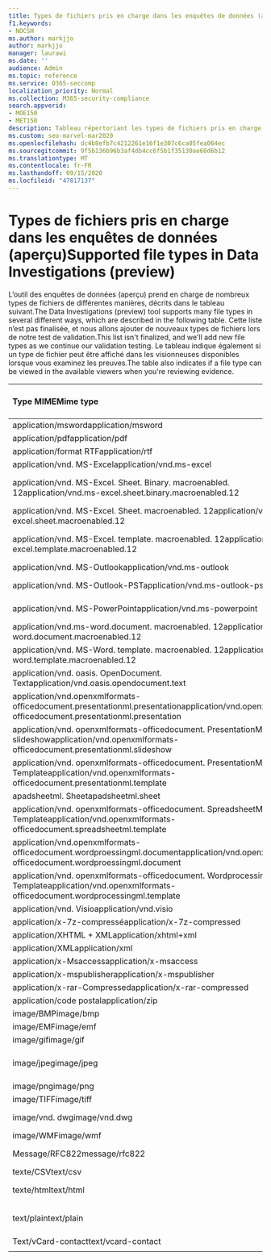 ```yaml
---
title: Types de fichiers pris en charge dans les enquêtes de données (aperçu)
f1.keywords:
- NOCSH
ms.author: markjjo
author: markjjo
manager: laurawi
ms.date: ''
audience: Admin
ms.topic: reference
ms.service: O365-seccomp
localization_priority: Normal
ms.collection: M365-security-compliance
search.appverid:
- MOE150
- MET150
description: Tableau répertoriant les types de fichiers pris en charge et les visiteurs dans lesquels ils peuvent être consultés pour les enquêtes de données (préversion).
ms.custom: seo-marvel-mar2020
ms.openlocfilehash: dc4b8efb7c4212261e16f1e307c6ca05fea064ec
ms.sourcegitcommit: 9f5b136b96b3af4db4cc6f5b1f35130ae60d6b12
ms.translationtype: MT
ms.contentlocale: fr-FR
ms.lasthandoff: 09/15/2020
ms.locfileid: "47817137"
---
```

# <a name="supported-file-types-in-data-investigations-preview"></a><span data-ttu-id="4f01a-103">Types de fichiers pris en charge dans les enquêtes de données (aperçu)</span><span class="sxs-lookup"><span data-stu-id="4f01a-103">Supported file types in Data Investigations (preview)</span></span>

<span data-ttu-id="4f01a-104">L’outil des enquêtes de données (aperçu) prend en charge de nombreux types de fichiers de différentes manières, décrits dans le tableau suivant.</span><span class="sxs-lookup"><span data-stu-id="4f01a-104">The Data Investigations (preview) tool supports many file types in several different ways, which are described in the following table.</span></span> <span data-ttu-id="4f01a-105">Cette liste n’est pas finalisée, et nous allons ajouter de nouveaux types de fichiers lors de notre test de validation.</span><span class="sxs-lookup"><span data-stu-id="4f01a-105">This list isn't finalized, and we'll add new file types as we continue our validation testing.</span></span> <span data-ttu-id="4f01a-106">Le tableau indique également si un type de fichier peut être affiché dans les visionneuses disponibles lorsque vous examinez les preuves.</span><span class="sxs-lookup"><span data-stu-id="4f01a-106">The table also indicates if a file type can be viewed in the available viewers when you're reviewing evidence.</span></span>

| <span data-ttu-id="4f01a-107">Type MIME</span><span class="sxs-lookup"><span data-stu-id="4f01a-107">Mime type</span></span> | <span data-ttu-id="4f01a-108">Classe file</span><span class="sxs-lookup"><span data-stu-id="4f01a-108">File class</span></span> | <span data-ttu-id="4f01a-109">Visionneuse Native</span><span class="sxs-lookup"><span data-stu-id="4f01a-109">Native viewer</span></span> | <span data-ttu-id="4f01a-110">Visionneuse de texte</span><span class="sxs-lookup"><span data-stu-id="4f01a-110">Text viewer</span></span> | <span data-ttu-id="4f01a-111">Visionneuse d’annotations</span><span class="sxs-lookup"><span data-stu-id="4f01a-111">Annotate viewer</span></span> | <span data-ttu-id="4f01a-112">Extraction de conteneur</span><span class="sxs-lookup"><span data-stu-id="4f01a-112">Container extraction</span></span> | <span data-ttu-id="4f01a-113">Extensions</span><span class="sxs-lookup"><span data-stu-id="4f01a-113">Extensions</span></span> |
|:------|:------|:------|:------|:------|:------|:------|
|<span data-ttu-id="4f01a-114">application/msword</span><span class="sxs-lookup"><span data-stu-id="4f01a-114">application/msword</span></span> | <span data-ttu-id="4f01a-115">Document</span><span class="sxs-lookup"><span data-stu-id="4f01a-115">Document</span></span> | <span data-ttu-id="4f01a-116">Oui</span><span class="sxs-lookup"><span data-stu-id="4f01a-116">Yes</span></span> | <span data-ttu-id="4f01a-117">Oui</span><span class="sxs-lookup"><span data-stu-id="4f01a-117">Yes</span></span> | <span data-ttu-id="4f01a-118">Oui</span><span class="sxs-lookup"><span data-stu-id="4f01a-118">Yes</span></span> | <span data-ttu-id="4f01a-119">Non</span><span class="sxs-lookup"><span data-stu-id="4f01a-119">No</span></span> | <span data-ttu-id="4f01a-120">. doc ;. dat</span><span class="sxs-lookup"><span data-stu-id="4f01a-120">.doc; .dat</span></span> |
|<span data-ttu-id="4f01a-121">application/pdf</span><span class="sxs-lookup"><span data-stu-id="4f01a-121">application/pdf</span></span> | <span data-ttu-id="4f01a-122">Document</span><span class="sxs-lookup"><span data-stu-id="4f01a-122">Document</span></span> | <span data-ttu-id="4f01a-123">Oui</span><span class="sxs-lookup"><span data-stu-id="4f01a-123">Yes</span></span> | <span data-ttu-id="4f01a-124">Oui</span><span class="sxs-lookup"><span data-stu-id="4f01a-124">Yes</span></span> | <span data-ttu-id="4f01a-125">Oui</span><span class="sxs-lookup"><span data-stu-id="4f01a-125">Yes</span></span> | <span data-ttu-id="4f01a-126">Non</span><span class="sxs-lookup"><span data-stu-id="4f01a-126">No</span></span> | <span data-ttu-id="4f01a-127">.pdf</span><span class="sxs-lookup"><span data-stu-id="4f01a-127">.pdf</span></span> |
|<span data-ttu-id="4f01a-128">application/format RTF</span><span class="sxs-lookup"><span data-stu-id="4f01a-128">application/rtf</span></span> | <span data-ttu-id="4f01a-129">Document</span><span class="sxs-lookup"><span data-stu-id="4f01a-129">Document</span></span> | <span data-ttu-id="4f01a-130">Oui</span><span class="sxs-lookup"><span data-stu-id="4f01a-130">Yes</span></span> | <span data-ttu-id="4f01a-131">Oui</span><span class="sxs-lookup"><span data-stu-id="4f01a-131">Yes</span></span> | <span data-ttu-id="4f01a-132">Oui</span><span class="sxs-lookup"><span data-stu-id="4f01a-132">Yes</span></span> | <span data-ttu-id="4f01a-133">Non</span><span class="sxs-lookup"><span data-stu-id="4f01a-133">No</span></span> | <span data-ttu-id="4f01a-134">. rtf ;. doc</span><span class="sxs-lookup"><span data-stu-id="4f01a-134">.rtf; .doc</span></span> |
|<span data-ttu-id="4f01a-135">application/vnd. MS-Excel</span><span class="sxs-lookup"><span data-stu-id="4f01a-135">application/vnd.ms-excel</span></span> | <span data-ttu-id="4f01a-136">Document</span><span class="sxs-lookup"><span data-stu-id="4f01a-136">Document</span></span> | <span data-ttu-id="4f01a-137">Oui</span><span class="sxs-lookup"><span data-stu-id="4f01a-137">Yes</span></span> | <span data-ttu-id="4f01a-138">Oui</span><span class="sxs-lookup"><span data-stu-id="4f01a-138">Yes</span></span> | <span data-ttu-id="4f01a-139">Oui</span><span class="sxs-lookup"><span data-stu-id="4f01a-139">Yes</span></span> | <span data-ttu-id="4f01a-140">Non</span><span class="sxs-lookup"><span data-stu-id="4f01a-140">No</span></span> | <span data-ttu-id="4f01a-141">. xls ;. dat</span><span class="sxs-lookup"><span data-stu-id="4f01a-141">.xls; .dat</span></span> |
|<span data-ttu-id="4f01a-142">application/vnd. MS-Excel. Sheet. Binary. macroenabled. 12</span><span class="sxs-lookup"><span data-stu-id="4f01a-142">application/vnd.ms-excel.sheet.binary.macroenabled.12</span></span> | <span data-ttu-id="4f01a-143">Productivité/format de document ouvert</span><span class="sxs-lookup"><span data-stu-id="4f01a-143">Productivity / Open Document Format</span></span> | <span data-ttu-id="4f01a-144">Oui</span><span class="sxs-lookup"><span data-stu-id="4f01a-144">Yes</span></span> | <span data-ttu-id="4f01a-145">Oui</span><span class="sxs-lookup"><span data-stu-id="4f01a-145">Yes</span></span> | <span data-ttu-id="4f01a-146">Non</span><span class="sxs-lookup"><span data-stu-id="4f01a-146">No</span></span> | <span data-ttu-id="4f01a-147">Non</span><span class="sxs-lookup"><span data-stu-id="4f01a-147">No</span></span> | <span data-ttu-id="4f01a-148">. xlsb</span><span class="sxs-lookup"><span data-stu-id="4f01a-148">.xlsb</span></span> |
|<span data-ttu-id="4f01a-149">application/vnd. MS-Excel. Sheet. macroenabled. 12</span><span class="sxs-lookup"><span data-stu-id="4f01a-149">application/vnd.ms-excel.sheet.macroenabled.12</span></span> | <span data-ttu-id="4f01a-150">Document</span><span class="sxs-lookup"><span data-stu-id="4f01a-150">Document</span></span> | <span data-ttu-id="4f01a-151">Oui</span><span class="sxs-lookup"><span data-stu-id="4f01a-151">Yes</span></span> | <span data-ttu-id="4f01a-152">Oui</span><span class="sxs-lookup"><span data-stu-id="4f01a-152">Yes</span></span> | <span data-ttu-id="4f01a-153">Oui</span><span class="sxs-lookup"><span data-stu-id="4f01a-153">Yes</span></span> | <span data-ttu-id="4f01a-154">Non</span><span class="sxs-lookup"><span data-stu-id="4f01a-154">No</span></span> | <span data-ttu-id="4f01a-155">. xlsm</span><span class="sxs-lookup"><span data-stu-id="4f01a-155">.xlsm</span></span> |
|<span data-ttu-id="4f01a-156">application/vnd. MS-Excel. template. macroenabled. 12</span><span class="sxs-lookup"><span data-stu-id="4f01a-156">application/vnd.ms-excel.template.macroenabled.12</span></span> | <span data-ttu-id="4f01a-157">Productivité/format de document ouvert</span><span class="sxs-lookup"><span data-stu-id="4f01a-157">Productivity / Open Document Format</span></span> | <span data-ttu-id="4f01a-158">Non</span><span class="sxs-lookup"><span data-stu-id="4f01a-158">No</span></span> | <span data-ttu-id="4f01a-159">Oui</span><span class="sxs-lookup"><span data-stu-id="4f01a-159">Yes</span></span> | <span data-ttu-id="4f01a-160">Non</span><span class="sxs-lookup"><span data-stu-id="4f01a-160">No</span></span> | <span data-ttu-id="4f01a-161">Non</span><span class="sxs-lookup"><span data-stu-id="4f01a-161">No</span></span> | <span data-ttu-id="4f01a-162">. xltm</span><span class="sxs-lookup"><span data-stu-id="4f01a-162">.xltm</span></span> |
|<span data-ttu-id="4f01a-163">application/vnd. MS-Outlook</span><span class="sxs-lookup"><span data-stu-id="4f01a-163">application/vnd.ms-outlook</span></span> | <span data-ttu-id="4f01a-164">Productivité</span><span class="sxs-lookup"><span data-stu-id="4f01a-164">Productivity</span></span> | <span data-ttu-id="4f01a-165">Non</span><span class="sxs-lookup"><span data-stu-id="4f01a-165">No</span></span> | <span data-ttu-id="4f01a-166">Non</span><span class="sxs-lookup"><span data-stu-id="4f01a-166">No</span></span> | <span data-ttu-id="4f01a-167">Non</span><span class="sxs-lookup"><span data-stu-id="4f01a-167">No</span></span> | <span data-ttu-id="4f01a-168">Non</span><span class="sxs-lookup"><span data-stu-id="4f01a-168">No</span></span> | <span data-ttu-id="4f01a-169">. MSG</span><span class="sxs-lookup"><span data-stu-id="4f01a-169">.msg</span></span> |
|<span data-ttu-id="4f01a-170">application/vnd. MS-Outlook-PST</span><span class="sxs-lookup"><span data-stu-id="4f01a-170">application/vnd.ms-outlook-pst</span></span> | <span data-ttu-id="4f01a-171">Productivité/collaboration</span><span class="sxs-lookup"><span data-stu-id="4f01a-171">Productivity / Collaboration</span></span> | <span data-ttu-id="4f01a-172">Non</span><span class="sxs-lookup"><span data-stu-id="4f01a-172">No</span></span> | <span data-ttu-id="4f01a-173">Non</span><span class="sxs-lookup"><span data-stu-id="4f01a-173">No</span></span> | <span data-ttu-id="4f01a-174">Non</span><span class="sxs-lookup"><span data-stu-id="4f01a-174">No</span></span> | <span data-ttu-id="4f01a-175">Oui</span><span class="sxs-lookup"><span data-stu-id="4f01a-175">Yes</span></span> | <span data-ttu-id="4f01a-176">. pst</span><span class="sxs-lookup"><span data-stu-id="4f01a-176">.pst</span></span> |
|<span data-ttu-id="4f01a-177">application/vnd. MS-PowerPoint</span><span class="sxs-lookup"><span data-stu-id="4f01a-177">application/vnd.ms-powerpoint</span></span> | <span data-ttu-id="4f01a-178">Document</span><span class="sxs-lookup"><span data-stu-id="4f01a-178">Document</span></span> | <span data-ttu-id="4f01a-179">Oui</span><span class="sxs-lookup"><span data-stu-id="4f01a-179">Yes</span></span> | <span data-ttu-id="4f01a-180">Oui</span><span class="sxs-lookup"><span data-stu-id="4f01a-180">Yes</span></span> | <span data-ttu-id="4f01a-181">Oui</span><span class="sxs-lookup"><span data-stu-id="4f01a-181">Yes</span></span> | <span data-ttu-id="4f01a-182">Non</span><span class="sxs-lookup"><span data-stu-id="4f01a-182">No</span></span> | <span data-ttu-id="4f01a-183">. ppt ;. pps ;. pot</span><span class="sxs-lookup"><span data-stu-id="4f01a-183">.ppt; .pps; .pot</span></span> |
|<span data-ttu-id="4f01a-184">application/vnd.ms-word.document. macroenabled. 12</span><span class="sxs-lookup"><span data-stu-id="4f01a-184">application/vnd.ms-word.document.macroenabled.12</span></span> | <span data-ttu-id="4f01a-185">Document</span><span class="sxs-lookup"><span data-stu-id="4f01a-185">Document</span></span> | <span data-ttu-id="4f01a-186">Oui</span><span class="sxs-lookup"><span data-stu-id="4f01a-186">Yes</span></span> | <span data-ttu-id="4f01a-187">Oui</span><span class="sxs-lookup"><span data-stu-id="4f01a-187">Yes</span></span> | <span data-ttu-id="4f01a-188">Oui</span><span class="sxs-lookup"><span data-stu-id="4f01a-188">Yes</span></span> | <span data-ttu-id="4f01a-189">Non</span><span class="sxs-lookup"><span data-stu-id="4f01a-189">No</span></span> | <span data-ttu-id="4f01a-190">.docm</span><span class="sxs-lookup"><span data-stu-id="4f01a-190">.docm</span></span> |
|<span data-ttu-id="4f01a-191">application/vnd. MS-Word. template. macroenabled. 12</span><span class="sxs-lookup"><span data-stu-id="4f01a-191">application/vnd.ms-word.template.macroenabled.12</span></span> | <span data-ttu-id="4f01a-192">Document</span><span class="sxs-lookup"><span data-stu-id="4f01a-192">Document</span></span> | <span data-ttu-id="4f01a-193">Oui</span><span class="sxs-lookup"><span data-stu-id="4f01a-193">Yes</span></span> | <span data-ttu-id="4f01a-194">Oui</span><span class="sxs-lookup"><span data-stu-id="4f01a-194">Yes</span></span> | <span data-ttu-id="4f01a-195">Oui</span><span class="sxs-lookup"><span data-stu-id="4f01a-195">Yes</span></span> | <span data-ttu-id="4f01a-196">Non</span><span class="sxs-lookup"><span data-stu-id="4f01a-196">No</span></span> | <span data-ttu-id="4f01a-197">. dotm</span><span class="sxs-lookup"><span data-stu-id="4f01a-197">.dotm</span></span> |
|<span data-ttu-id="4f01a-198">application/vnd. oasis. OpenDocument. Text</span><span class="sxs-lookup"><span data-stu-id="4f01a-198">application/vnd.oasis.opendocument.text</span></span> | <span data-ttu-id="4f01a-199">Document</span><span class="sxs-lookup"><span data-stu-id="4f01a-199">Document</span></span> | <span data-ttu-id="4f01a-200">Oui</span><span class="sxs-lookup"><span data-stu-id="4f01a-200">Yes</span></span> | <span data-ttu-id="4f01a-201">Oui</span><span class="sxs-lookup"><span data-stu-id="4f01a-201">Yes</span></span> | <span data-ttu-id="4f01a-202">Oui</span><span class="sxs-lookup"><span data-stu-id="4f01a-202">Yes</span></span> | <span data-ttu-id="4f01a-203">Non</span><span class="sxs-lookup"><span data-stu-id="4f01a-203">No</span></span> | <span data-ttu-id="4f01a-204">ODT</span><span class="sxs-lookup"><span data-stu-id="4f01a-204">.odt;</span></span>  |
|<span data-ttu-id="4f01a-205">application/vnd.openxmlformats-officedocument.presentationml.presentation</span><span class="sxs-lookup"><span data-stu-id="4f01a-205">application/vnd.openxmlformats-officedocument.presentationml.presentation</span></span> | <span data-ttu-id="4f01a-206">Document</span><span class="sxs-lookup"><span data-stu-id="4f01a-206">Document</span></span> | <span data-ttu-id="4f01a-207">Oui</span><span class="sxs-lookup"><span data-stu-id="4f01a-207">Yes</span></span> | <span data-ttu-id="4f01a-208">Oui</span><span class="sxs-lookup"><span data-stu-id="4f01a-208">Yes</span></span> | <span data-ttu-id="4f01a-209">Oui</span><span class="sxs-lookup"><span data-stu-id="4f01a-209">Yes</span></span> | <span data-ttu-id="4f01a-210">Non</span><span class="sxs-lookup"><span data-stu-id="4f01a-210">No</span></span> | <span data-ttu-id="4f01a-211">.pptx</span><span class="sxs-lookup"><span data-stu-id="4f01a-211">.pptx</span></span> |
|<span data-ttu-id="4f01a-212">application/vnd. openxmlformats-officedocument. PresentationML. slideshow</span><span class="sxs-lookup"><span data-stu-id="4f01a-212">application/vnd.openxmlformats-officedocument.presentationml.slideshow</span></span> | <span data-ttu-id="4f01a-213">Productivité/format de document ouvert</span><span class="sxs-lookup"><span data-stu-id="4f01a-213">Productivity / Open Document Format</span></span> | <span data-ttu-id="4f01a-214">Oui</span><span class="sxs-lookup"><span data-stu-id="4f01a-214">Yes</span></span> | <span data-ttu-id="4f01a-215">Oui</span><span class="sxs-lookup"><span data-stu-id="4f01a-215">Yes</span></span> | <span data-ttu-id="4f01a-216">Oui</span><span class="sxs-lookup"><span data-stu-id="4f01a-216">Yes</span></span> | <span data-ttu-id="4f01a-217">Non</span><span class="sxs-lookup"><span data-stu-id="4f01a-217">No</span></span> | <span data-ttu-id="4f01a-218">. ppsx</span><span class="sxs-lookup"><span data-stu-id="4f01a-218">.ppsx</span></span> |
|<span data-ttu-id="4f01a-219">application/vnd. openxmlformats-officedocument. PresentationML. Template</span><span class="sxs-lookup"><span data-stu-id="4f01a-219">application/vnd.openxmlformats-officedocument.presentationml.template</span></span> | <span data-ttu-id="4f01a-220">Document</span><span class="sxs-lookup"><span data-stu-id="4f01a-220">Document</span></span> | <span data-ttu-id="4f01a-221">Oui</span><span class="sxs-lookup"><span data-stu-id="4f01a-221">Yes</span></span> | <span data-ttu-id="4f01a-222">Oui</span><span class="sxs-lookup"><span data-stu-id="4f01a-222">Yes</span></span> | <span data-ttu-id="4f01a-223">Oui</span><span class="sxs-lookup"><span data-stu-id="4f01a-223">Yes</span></span> | <span data-ttu-id="4f01a-224">Non</span><span class="sxs-lookup"><span data-stu-id="4f01a-224">No</span></span> | <span data-ttu-id="4f01a-225">. potx</span><span class="sxs-lookup"><span data-stu-id="4f01a-225">.potx</span></span> |
| <span data-ttu-id="4f01a-226">apadsheetml. Sheet</span><span class="sxs-lookup"><span data-stu-id="4f01a-226">apadsheetml.sheet</span></span> | <span data-ttu-id="4f01a-227">Document</span><span class="sxs-lookup"><span data-stu-id="4f01a-227">Document</span></span> | <span data-ttu-id="4f01a-228">Oui</span><span class="sxs-lookup"><span data-stu-id="4f01a-228">Yes</span></span> | <span data-ttu-id="4f01a-229">Oui</span><span class="sxs-lookup"><span data-stu-id="4f01a-229">Yes</span></span> | <span data-ttu-id="4f01a-230">Oui</span><span class="sxs-lookup"><span data-stu-id="4f01a-230">Yes</span></span> | <span data-ttu-id="4f01a-231">Non</span><span class="sxs-lookup"><span data-stu-id="4f01a-231">No</span></span> | <span data-ttu-id="4f01a-232">. xlsx</span><span class="sxs-lookup"><span data-stu-id="4f01a-232">.xlsx</span></span> |
|<span data-ttu-id="4f01a-233">application/vnd. openxmlformats-officedocument. SpreadsheetML. Template</span><span class="sxs-lookup"><span data-stu-id="4f01a-233">application/vnd.openxmlformats-officedocument.spreadsheetml.template</span></span> | <span data-ttu-id="4f01a-234">Document</span><span class="sxs-lookup"><span data-stu-id="4f01a-234">Document</span></span> | <span data-ttu-id="4f01a-235">Oui</span><span class="sxs-lookup"><span data-stu-id="4f01a-235">Yes</span></span> | <span data-ttu-id="4f01a-236">Oui</span><span class="sxs-lookup"><span data-stu-id="4f01a-236">Yes</span></span> | <span data-ttu-id="4f01a-237">Oui</span><span class="sxs-lookup"><span data-stu-id="4f01a-237">Yes</span></span> | <span data-ttu-id="4f01a-238">Non</span><span class="sxs-lookup"><span data-stu-id="4f01a-238">No</span></span> | <span data-ttu-id="4f01a-239">. xltx</span><span class="sxs-lookup"><span data-stu-id="4f01a-239">.xltx</span></span> |
|<span data-ttu-id="4f01a-240">application/vnd.openxmlformats-officedocument.wordproessingml.document</span><span class="sxs-lookup"><span data-stu-id="4f01a-240">application/vnd.openxmlformats-officedocument.wordproessingml.document</span></span> | <span data-ttu-id="4f01a-241">Document</span><span class="sxs-lookup"><span data-stu-id="4f01a-241">Document</span></span> | <span data-ttu-id="4f01a-242">Oui</span><span class="sxs-lookup"><span data-stu-id="4f01a-242">Yes</span></span> | <span data-ttu-id="4f01a-243">Oui</span><span class="sxs-lookup"><span data-stu-id="4f01a-243">Yes</span></span> | <span data-ttu-id="4f01a-244">Oui</span><span class="sxs-lookup"><span data-stu-id="4f01a-244">Yes</span></span> | <span data-ttu-id="4f01a-245">Non</span><span class="sxs-lookup"><span data-stu-id="4f01a-245">No</span></span> | <span data-ttu-id="4f01a-246">. docx</span><span class="sxs-lookup"><span data-stu-id="4f01a-246">.docx</span></span> |
|<span data-ttu-id="4f01a-247">application/vnd. openxmlformats-officedocument. WordprocessingML. Template</span><span class="sxs-lookup"><span data-stu-id="4f01a-247">application/vnd.openxmlformats-officedocument.wordprocessingml.template</span></span> | <span data-ttu-id="4f01a-248">Document</span><span class="sxs-lookup"><span data-stu-id="4f01a-248">Document</span></span> | <span data-ttu-id="4f01a-249">Oui</span><span class="sxs-lookup"><span data-stu-id="4f01a-249">Yes</span></span> | <span data-ttu-id="4f01a-250">Oui</span><span class="sxs-lookup"><span data-stu-id="4f01a-250">Yes</span></span> | <span data-ttu-id="4f01a-251">Oui</span><span class="sxs-lookup"><span data-stu-id="4f01a-251">Yes</span></span> | <span data-ttu-id="4f01a-252">Non</span><span class="sxs-lookup"><span data-stu-id="4f01a-252">No</span></span> | <span data-ttu-id="4f01a-253">. dotx</span><span class="sxs-lookup"><span data-stu-id="4f01a-253">.dotx</span></span> |
|<span data-ttu-id="4f01a-254">application/vnd. Visio</span><span class="sxs-lookup"><span data-stu-id="4f01a-254">application/vnd.visio</span></span> | <span data-ttu-id="4f01a-255">Document</span><span class="sxs-lookup"><span data-stu-id="4f01a-255">Document</span></span> | <span data-ttu-id="4f01a-256">Oui</span><span class="sxs-lookup"><span data-stu-id="4f01a-256">Yes</span></span> | <span data-ttu-id="4f01a-257">Oui</span><span class="sxs-lookup"><span data-stu-id="4f01a-257">Yes</span></span> | <span data-ttu-id="4f01a-258">Oui</span><span class="sxs-lookup"><span data-stu-id="4f01a-258">Yes</span></span> | <span data-ttu-id="4f01a-259">Non</span><span class="sxs-lookup"><span data-stu-id="4f01a-259">No</span></span> | <span data-ttu-id="4f01a-260">. VSD</span><span class="sxs-lookup"><span data-stu-id="4f01a-260">.vsd</span></span> |
|<span data-ttu-id="4f01a-261">application/x-7z-compressé</span><span class="sxs-lookup"><span data-stu-id="4f01a-261">application/x-7z-compressed</span></span> | <span data-ttu-id="4f01a-262">Archive/conteneur</span><span class="sxs-lookup"><span data-stu-id="4f01a-262">Archive / Container</span></span> | <span data-ttu-id="4f01a-263">Non</span><span class="sxs-lookup"><span data-stu-id="4f01a-263">No</span></span> | <span data-ttu-id="4f01a-264">Non</span><span class="sxs-lookup"><span data-stu-id="4f01a-264">No</span></span> | <span data-ttu-id="4f01a-265">Non</span><span class="sxs-lookup"><span data-stu-id="4f01a-265">No</span></span> | <span data-ttu-id="4f01a-266">Oui</span><span class="sxs-lookup"><span data-stu-id="4f01a-266">Yes</span></span> | <span data-ttu-id="4f01a-267">.7z</span><span class="sxs-lookup"><span data-stu-id="4f01a-267">.7z</span></span> |
|<span data-ttu-id="4f01a-268">application/XHTML + XML</span><span class="sxs-lookup"><span data-stu-id="4f01a-268">application/xhtml+xml</span></span> | <span data-ttu-id="4f01a-269">Document</span><span class="sxs-lookup"><span data-stu-id="4f01a-269">Document</span></span> | <span data-ttu-id="4f01a-270">Oui</span><span class="sxs-lookup"><span data-stu-id="4f01a-270">Yes</span></span> | <span data-ttu-id="4f01a-271">Oui</span><span class="sxs-lookup"><span data-stu-id="4f01a-271">Yes</span></span> | <span data-ttu-id="4f01a-272">Oui</span><span class="sxs-lookup"><span data-stu-id="4f01a-272">Yes</span></span> | <span data-ttu-id="4f01a-273">Non</span><span class="sxs-lookup"><span data-stu-id="4f01a-273">No</span></span> | <span data-ttu-id="4f01a-274">. XHTML</span><span class="sxs-lookup"><span data-stu-id="4f01a-274">.xhtml</span></span> |
|<span data-ttu-id="4f01a-275">application/XML</span><span class="sxs-lookup"><span data-stu-id="4f01a-275">application/xml</span></span> | <span data-ttu-id="4f01a-276">Document</span><span class="sxs-lookup"><span data-stu-id="4f01a-276">Document</span></span> | <span data-ttu-id="4f01a-277">Oui</span><span class="sxs-lookup"><span data-stu-id="4f01a-277">Yes</span></span> | <span data-ttu-id="4f01a-278">Oui</span><span class="sxs-lookup"><span data-stu-id="4f01a-278">Yes</span></span> | <span data-ttu-id="4f01a-279">Oui</span><span class="sxs-lookup"><span data-stu-id="4f01a-279">Yes</span></span> | <span data-ttu-id="4f01a-280">Non</span><span class="sxs-lookup"><span data-stu-id="4f01a-280">No</span></span> | <span data-ttu-id="4f01a-281">. Xml</span><span class="sxs-lookup"><span data-stu-id="4f01a-281">.xml</span></span> |
|<span data-ttu-id="4f01a-282">application/x-Msaccess</span><span class="sxs-lookup"><span data-stu-id="4f01a-282">application/x-msaccess</span></span> | <span data-ttu-id="4f01a-283">Document</span><span class="sxs-lookup"><span data-stu-id="4f01a-283">Document</span></span> | <span data-ttu-id="4f01a-284">Oui</span><span class="sxs-lookup"><span data-stu-id="4f01a-284">Yes</span></span> | <span data-ttu-id="4f01a-285">Oui</span><span class="sxs-lookup"><span data-stu-id="4f01a-285">Yes</span></span> | <span data-ttu-id="4f01a-286">Oui</span><span class="sxs-lookup"><span data-stu-id="4f01a-286">Yes</span></span> | <span data-ttu-id="4f01a-287">Non</span><span class="sxs-lookup"><span data-stu-id="4f01a-287">No</span></span> | <span data-ttu-id="4f01a-288">. mdb</span><span class="sxs-lookup"><span data-stu-id="4f01a-288">.mdb</span></span> |
|<span data-ttu-id="4f01a-289">application/x-mspublisher</span><span class="sxs-lookup"><span data-stu-id="4f01a-289">application/x-mspublisher</span></span> | <span data-ttu-id="4f01a-290">Document</span><span class="sxs-lookup"><span data-stu-id="4f01a-290">Document</span></span> | <span data-ttu-id="4f01a-291">Oui</span><span class="sxs-lookup"><span data-stu-id="4f01a-291">Yes</span></span> | <span data-ttu-id="4f01a-292">Oui</span><span class="sxs-lookup"><span data-stu-id="4f01a-292">Yes</span></span> | <span data-ttu-id="4f01a-293">Oui</span><span class="sxs-lookup"><span data-stu-id="4f01a-293">Yes</span></span> | <span data-ttu-id="4f01a-294">Non</span><span class="sxs-lookup"><span data-stu-id="4f01a-294">No</span></span> | <span data-ttu-id="4f01a-295">. pub</span><span class="sxs-lookup"><span data-stu-id="4f01a-295">.pub</span></span> |
|<span data-ttu-id="4f01a-296">application/x-rar-Compressed</span><span class="sxs-lookup"><span data-stu-id="4f01a-296">application/x-rar-compressed</span></span> | <span data-ttu-id="4f01a-297">Archive/conteneur</span><span class="sxs-lookup"><span data-stu-id="4f01a-297">Archive / Container</span></span> | <span data-ttu-id="4f01a-298">Non</span><span class="sxs-lookup"><span data-stu-id="4f01a-298">No</span></span> | <span data-ttu-id="4f01a-299">Non</span><span class="sxs-lookup"><span data-stu-id="4f01a-299">No</span></span> | <span data-ttu-id="4f01a-300">Non</span><span class="sxs-lookup"><span data-stu-id="4f01a-300">No</span></span> | <span data-ttu-id="4f01a-301">Oui</span><span class="sxs-lookup"><span data-stu-id="4f01a-301">Yes</span></span> | <span data-ttu-id="4f01a-302">. rar</span><span class="sxs-lookup"><span data-stu-id="4f01a-302">.rar</span></span> |
| <span data-ttu-id="4f01a-303">application/code postal</span><span class="sxs-lookup"><span data-stu-id="4f01a-303">application/zip</span></span> | <span data-ttu-id="4f01a-304">Archive/conteneur</span><span class="sxs-lookup"><span data-stu-id="4f01a-304">Archive / Container</span></span> | <span data-ttu-id="4f01a-305">Non</span><span class="sxs-lookup"><span data-stu-id="4f01a-305">No</span></span> | <span data-ttu-id="4f01a-306">Non</span><span class="sxs-lookup"><span data-stu-id="4f01a-306">No</span></span> | <span data-ttu-id="4f01a-307">Non</span><span class="sxs-lookup"><span data-stu-id="4f01a-307">No</span></span> | <span data-ttu-id="4f01a-308">Oui</span><span class="sxs-lookup"><span data-stu-id="4f01a-308">Yes</span></span> | <span data-ttu-id="4f01a-309">.zip</span><span class="sxs-lookup"><span data-stu-id="4f01a-309">.zip</span></span> |
|<span data-ttu-id="4f01a-310">image/BMP</span><span class="sxs-lookup"><span data-stu-id="4f01a-310">image/bmp</span></span> | <span data-ttu-id="4f01a-311">Image</span><span class="sxs-lookup"><span data-stu-id="4f01a-311">Image</span></span> | <span data-ttu-id="4f01a-312">Oui</span><span class="sxs-lookup"><span data-stu-id="4f01a-312">Yes</span></span> | <span data-ttu-id="4f01a-313">Oui</span><span class="sxs-lookup"><span data-stu-id="4f01a-313">Yes</span></span> | <span data-ttu-id="4f01a-314">Oui</span><span class="sxs-lookup"><span data-stu-id="4f01a-314">Yes</span></span> | <span data-ttu-id="4f01a-315">Non</span><span class="sxs-lookup"><span data-stu-id="4f01a-315">No</span></span> | <span data-ttu-id="4f01a-316">.bmp</span><span class="sxs-lookup"><span data-stu-id="4f01a-316">.bmp</span></span> |
|<span data-ttu-id="4f01a-317">image/EMF</span><span class="sxs-lookup"><span data-stu-id="4f01a-317">image/emf</span></span> | <span data-ttu-id="4f01a-318">Image</span><span class="sxs-lookup"><span data-stu-id="4f01a-318">Image</span></span> | <span data-ttu-id="4f01a-319">Oui</span><span class="sxs-lookup"><span data-stu-id="4f01a-319">Yes</span></span> | <span data-ttu-id="4f01a-320">Oui</span><span class="sxs-lookup"><span data-stu-id="4f01a-320">Yes</span></span> | <span data-ttu-id="4f01a-321">Oui</span><span class="sxs-lookup"><span data-stu-id="4f01a-321">Yes</span></span> | <span data-ttu-id="4f01a-322">Non</span><span class="sxs-lookup"><span data-stu-id="4f01a-322">No</span></span> | <span data-ttu-id="4f01a-323">. EMF</span><span class="sxs-lookup"><span data-stu-id="4f01a-323">.emf</span></span> |
|<span data-ttu-id="4f01a-324">image/gif</span><span class="sxs-lookup"><span data-stu-id="4f01a-324">image/gif</span></span> | <span data-ttu-id="4f01a-325">Document</span><span class="sxs-lookup"><span data-stu-id="4f01a-325">Document</span></span> | <span data-ttu-id="4f01a-326">Oui</span><span class="sxs-lookup"><span data-stu-id="4f01a-326">Yes</span></span> | <span data-ttu-id="4f01a-327">Oui</span><span class="sxs-lookup"><span data-stu-id="4f01a-327">Yes</span></span> | <span data-ttu-id="4f01a-328">Oui</span><span class="sxs-lookup"><span data-stu-id="4f01a-328">Yes</span></span> | <span data-ttu-id="4f01a-329">Non</span><span class="sxs-lookup"><span data-stu-id="4f01a-329">No</span></span> | <span data-ttu-id="4f01a-330">.gif</span><span class="sxs-lookup"><span data-stu-id="4f01a-330">.gif</span></span> |
|<span data-ttu-id="4f01a-331">image/jpeg</span><span class="sxs-lookup"><span data-stu-id="4f01a-331">image/jpeg</span></span> | <span data-ttu-id="4f01a-332">Image</span><span class="sxs-lookup"><span data-stu-id="4f01a-332">Image</span></span> | <span data-ttu-id="4f01a-333">Oui</span><span class="sxs-lookup"><span data-stu-id="4f01a-333">Yes</span></span> | <span data-ttu-id="4f01a-334">Oui</span><span class="sxs-lookup"><span data-stu-id="4f01a-334">Yes</span></span> | <span data-ttu-id="4f01a-335">Oui</span><span class="sxs-lookup"><span data-stu-id="4f01a-335">Yes</span></span> | <span data-ttu-id="4f01a-336">Non</span><span class="sxs-lookup"><span data-stu-id="4f01a-336">No</span></span> | <span data-ttu-id="4f01a-337">. jpg ;. jpeg ;. dat ;. jpgt</span><span class="sxs-lookup"><span data-stu-id="4f01a-337">.jpg; .jpeg; .dat; .jpgt</span></span> |
|<span data-ttu-id="4f01a-338">image/png</span><span class="sxs-lookup"><span data-stu-id="4f01a-338">image/png</span></span> | <span data-ttu-id="4f01a-339">Image</span><span class="sxs-lookup"><span data-stu-id="4f01a-339">Image</span></span> | <span data-ttu-id="4f01a-340">Oui</span><span class="sxs-lookup"><span data-stu-id="4f01a-340">Yes</span></span> | <span data-ttu-id="4f01a-341">Oui</span><span class="sxs-lookup"><span data-stu-id="4f01a-341">Yes</span></span> | <span data-ttu-id="4f01a-342">Oui</span><span class="sxs-lookup"><span data-stu-id="4f01a-342">Yes</span></span> | <span data-ttu-id="4f01a-343">Non</span><span class="sxs-lookup"><span data-stu-id="4f01a-343">No</span></span> | <span data-ttu-id="4f01a-344">.png</span><span class="sxs-lookup"><span data-stu-id="4f01a-344">.png</span></span> |
|<span data-ttu-id="4f01a-345">image/TIFF</span><span class="sxs-lookup"><span data-stu-id="4f01a-345">image/tiff</span></span> | <span data-ttu-id="4f01a-346">Image</span><span class="sxs-lookup"><span data-stu-id="4f01a-346">Image</span></span> | <span data-ttu-id="4f01a-347">Oui</span><span class="sxs-lookup"><span data-stu-id="4f01a-347">Yes</span></span> | <span data-ttu-id="4f01a-348">Oui</span><span class="sxs-lookup"><span data-stu-id="4f01a-348">Yes</span></span> | <span data-ttu-id="4f01a-349">Oui</span><span class="sxs-lookup"><span data-stu-id="4f01a-349">Yes</span></span> | <span data-ttu-id="4f01a-350">Non</span><span class="sxs-lookup"><span data-stu-id="4f01a-350">No</span></span> | <span data-ttu-id="4f01a-351">. TIF</span><span class="sxs-lookup"><span data-stu-id="4f01a-351">.tif</span></span> |
|<span data-ttu-id="4f01a-352">image/vnd. dwg</span><span class="sxs-lookup"><span data-stu-id="4f01a-352">image/vnd.dwg</span></span> | <span data-ttu-id="4f01a-353">Document</span><span class="sxs-lookup"><span data-stu-id="4f01a-353">Document</span></span> | <span data-ttu-id="4f01a-354">Oui</span><span class="sxs-lookup"><span data-stu-id="4f01a-354">Yes</span></span> | <span data-ttu-id="4f01a-355">Oui</span><span class="sxs-lookup"><span data-stu-id="4f01a-355">Yes</span></span> | <span data-ttu-id="4f01a-356">Oui</span><span class="sxs-lookup"><span data-stu-id="4f01a-356">Yes</span></span> | <span data-ttu-id="4f01a-357">Non</span><span class="sxs-lookup"><span data-stu-id="4f01a-357">No</span></span> | <span data-ttu-id="4f01a-358">. dwg ;. DXF ;</span><span class="sxs-lookup"><span data-stu-id="4f01a-358">.dwg; .dxf;</span></span> |
|<span data-ttu-id="4f01a-359">image/WMF</span><span class="sxs-lookup"><span data-stu-id="4f01a-359">image/wmf</span></span> | <span data-ttu-id="4f01a-360">Document</span><span class="sxs-lookup"><span data-stu-id="4f01a-360">Document</span></span> | <span data-ttu-id="4f01a-361">Oui</span><span class="sxs-lookup"><span data-stu-id="4f01a-361">Yes</span></span> | <span data-ttu-id="4f01a-362">Oui</span><span class="sxs-lookup"><span data-stu-id="4f01a-362">Yes</span></span> | <span data-ttu-id="4f01a-363">Oui</span><span class="sxs-lookup"><span data-stu-id="4f01a-363">Yes</span></span> | <span data-ttu-id="4f01a-364">Non</span><span class="sxs-lookup"><span data-stu-id="4f01a-364">No</span></span> | <span data-ttu-id="4f01a-365">. wmf</span><span class="sxs-lookup"><span data-stu-id="4f01a-365">.wmf</span></span> |
| <span data-ttu-id="4f01a-366">Message/RFC822</span><span class="sxs-lookup"><span data-stu-id="4f01a-366">message/rfc822</span></span> | <span data-ttu-id="4f01a-367">Productivité/collaboration</span><span class="sxs-lookup"><span data-stu-id="4f01a-367">Productivity / Collaboration</span></span> | <span data-ttu-id="4f01a-368">Non</span><span class="sxs-lookup"><span data-stu-id="4f01a-368">No</span></span> | <span data-ttu-id="4f01a-369">Non</span><span class="sxs-lookup"><span data-stu-id="4f01a-369">No</span></span> | <span data-ttu-id="4f01a-370">Non</span><span class="sxs-lookup"><span data-stu-id="4f01a-370">No</span></span> | <span data-ttu-id="4f01a-371">Non</span><span class="sxs-lookup"><span data-stu-id="4f01a-371">No</span></span> | <span data-ttu-id="4f01a-372">.eml</span><span class="sxs-lookup"><span data-stu-id="4f01a-372">.eml</span></span> |
|<span data-ttu-id="4f01a-373">texte/CSV</span><span class="sxs-lookup"><span data-stu-id="4f01a-373">text/csv</span></span> | <span data-ttu-id="4f01a-374">Document</span><span class="sxs-lookup"><span data-stu-id="4f01a-374">Document</span></span> | <span data-ttu-id="4f01a-375">Oui</span><span class="sxs-lookup"><span data-stu-id="4f01a-375">Yes</span></span> | <span data-ttu-id="4f01a-376">Oui</span><span class="sxs-lookup"><span data-stu-id="4f01a-376">Yes</span></span> | <span data-ttu-id="4f01a-377">Oui</span><span class="sxs-lookup"><span data-stu-id="4f01a-377">Yes</span></span> | <span data-ttu-id="4f01a-378">Non</span><span class="sxs-lookup"><span data-stu-id="4f01a-378">No</span></span> | <span data-ttu-id="4f01a-379">. csv</span><span class="sxs-lookup"><span data-stu-id="4f01a-379">.csv</span></span> |
|<span data-ttu-id="4f01a-380">texte/html</span><span class="sxs-lookup"><span data-stu-id="4f01a-380">text/html</span></span> | <span data-ttu-id="4f01a-381">Document</span><span class="sxs-lookup"><span data-stu-id="4f01a-381">Document</span></span> | <span data-ttu-id="4f01a-382">Oui</span><span class="sxs-lookup"><span data-stu-id="4f01a-382">Yes</span></span> | <span data-ttu-id="4f01a-383">Oui</span><span class="sxs-lookup"><span data-stu-id="4f01a-383">Yes</span></span> | <span data-ttu-id="4f01a-384">Oui</span><span class="sxs-lookup"><span data-stu-id="4f01a-384">Yes</span></span> | <span data-ttu-id="4f01a-385">Non</span><span class="sxs-lookup"><span data-stu-id="4f01a-385">No</span></span> | <span data-ttu-id="4f01a-386">. html ;. shtml ;. htm</span><span class="sxs-lookup"><span data-stu-id="4f01a-386">.html; .shtml; .htm</span></span> |
|<span data-ttu-id="4f01a-387">text/plain</span><span class="sxs-lookup"><span data-stu-id="4f01a-387">text/plain</span></span> | <span data-ttu-id="4f01a-388">Document</span><span class="sxs-lookup"><span data-stu-id="4f01a-388">Document</span></span> | <span data-ttu-id="4f01a-389">Oui</span><span class="sxs-lookup"><span data-stu-id="4f01a-389">Yes</span></span> | <span data-ttu-id="4f01a-390">Oui</span><span class="sxs-lookup"><span data-stu-id="4f01a-390">Yes</span></span> | <span data-ttu-id="4f01a-391">Oui</span><span class="sxs-lookup"><span data-stu-id="4f01a-391">Yes</span></span> | <span data-ttu-id="4f01a-392">Non</span><span class="sxs-lookup"><span data-stu-id="4f01a-392">No</span></span> | <span data-ttu-id="4f01a-393">. txt ;. css ;. con ;. pl ;. csv ;. dat</span><span class="sxs-lookup"><span data-stu-id="4f01a-393">.txt; .css;.con; .pl; .csv; .dat</span></span> |
|<span data-ttu-id="4f01a-394">Text/vCard-contact</span><span class="sxs-lookup"><span data-stu-id="4f01a-394">text/vcard-contact</span></span> | <span data-ttu-id="4f01a-395">Document</span><span class="sxs-lookup"><span data-stu-id="4f01a-395">Document</span></span> | <span data-ttu-id="4f01a-396">Oui</span><span class="sxs-lookup"><span data-stu-id="4f01a-396">Yes</span></span> | <span data-ttu-id="4f01a-397">Oui</span><span class="sxs-lookup"><span data-stu-id="4f01a-397">Yes</span></span> | <span data-ttu-id="4f01a-398">Oui</span><span class="sxs-lookup"><span data-stu-id="4f01a-398">Yes</span></span> | <span data-ttu-id="4f01a-399">Non</span><span class="sxs-lookup"><span data-stu-id="4f01a-399">No</span></span> | <span data-ttu-id="4f01a-400">. vcf</span><span class="sxs-lookup"><span data-stu-id="4f01a-400">.vcf</span></span> |
||||||||
